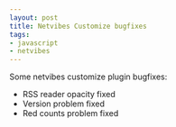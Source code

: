 ```yaml
---
layout: post
title: Netvibes Customize bugfixes
tags:
- javascript
- netvibes
---
```


Some netvibes customize plugin bugfixes:

 - RSS reader opacity fixed
 - Version problem fixed
 - Red counts problem fixed